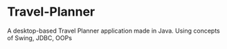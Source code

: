 # Travel-Planner
A desktop-based Travel Planner application made in Java. Using concepts of Swing, JDBC, OOPs
